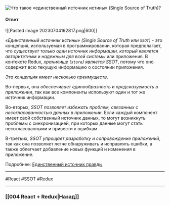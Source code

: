 ![Что такое «единственный источник истины» (Single Source of Truth)?](https://youtu.be/HBSAjY-xh3k?t=517)

#### Ответ

![[Pasted image 20230704192817.png|600]]

*«Единственный источник истины» (Single Source of Truth или `SSOT`)* - это концепция, используемая в программировании, которая предполагает, что *существует только один источник информации, который является авторитетным и надежным для всей системы* или приложения. В контексте Redux, *хранилище (`store`) является SSOT*, потому что оно содержит всю текущую информацию о состоянии приложения.

*Эта концепция имеет несколько преимуществ*. 

Во-первых, она *обеспечивает единообразность и предсказуемость в приложении*, так как все компоненты используют один и тот же источник информации. 

Во-вторых, *SSOT позволяет избежать проблем, связанных с несогласованностью данных в приложении*. Если каждый компонент имеет свой собственный источник данных, то могут возникнуть проблемы с синхронизацией, при которых данные могут стать несогласованными и привести к ошибкам.

В-третьих, *SSOT упрощает разработку и сопровождение приложений*, так как она позволяет легче обнаруживать и исправлять ошибки, а также облегчает добавление новых функций и изменения в приложение.

Подробнее: [Единственный источник правды](https://rajdee.gitbooks.io/redux-in-russian/content/docs/introduction/ThreePrinciples.html)

____
#React #SSOT #Redux

____

### [[004 React + Redux|Назад]]